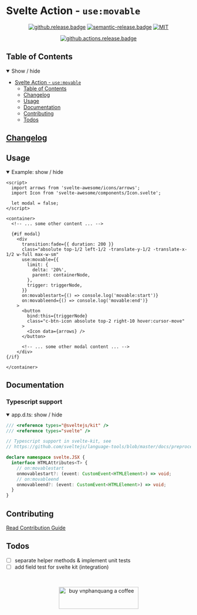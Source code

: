 
# Svelte Action - `use:movable`

<div align="center">

[![github.release.badge]][github.release] [![semantic-release.badge]][semantic-release] [![MIT][license.badge]][license]

[![github.actions.release.badge]][github.actions.release]

</div>

## Table of Contents

<details open>
  <summary>Show / hide</summary>

- [Svelte Action - `use:movable`](#svelte-action---usemovable)
  - [Table of Contents](#table-of-contents)
  - [Changelog](#changelog)
  - [Usage](#usage)
  - [Documentation](#documentation)
  - [Contributing](#contributing)
  - [Todos](#todos)

</details>

## [Changelog][github.changelog]

## Usage

<details open>
  <summary>Example: show / hide</summary>

```svelte
<script>
  import arrows from 'svelte-awesome/icons/arrows';
  import Icon from 'svelte-awesome/components/Icon.svelte';

  let modal = false;
</script>

<container>
  <!-- ... some other content ... -->

  {#if modal}
    <div
      transition:fade={{ duration: 200 }}
      class="absolute top-1/2 left-1/2 -translate-y-1/2 -translate-x-1/2 w-full max-w-sm"
      use:movable={{
        limit: {
          delta: '20%',
          parent: containerNode,
        },
        trigger: triggerNode,
      }}
      on:movablestart={() => console.log('movable:start')}
      on:movableend={() => console.log('movable:end')}
    >
      <button
        bind:this={triggerNode}
        class="c-btn-icon absolute top-2 right-10 hover:cursor-move"
      >
        <Icon data={arrows} />
      </button>

      <!-- ... some other modal content ... -->
    </div>
{/if}

</container>
```

</details>

## Documentation

### Typescript support

<details open>
  <summary> app.d.ts: show / hide </summary>

```typescript
/// <reference types="@sveltejs/kit" />
/// <reference types="svelte" />

// Typescript support in svelte-kit, see
// https://github.com/sveltejs/language-tools/blob/master/docs/preprocessors/typescript.md#im-using-an-attributeevent-on-a-dom-element-and-it-throws-a-type-error

declare namespace svelte.JSX {
  interface HTMLAttributes<T> {
    // on:movablestart
    onmovablestart?: (event: CustomEvent<HTMLElement>) => void;
    // on:movableend
    onmovableend?: (event: CustomEvent<HTMLElement>) => void;
  }
}
```

</details>


## Contributing

[Read Contribution Guide][github.contributing]

## Todos

- [ ] separate helper methods & implement unit tests
- [ ] add field test for svelte kit (integration)

<br />
<div align="center">

</div>

<p align="center">
  <a href="https://www.buymeacoffee.com/vnphanquang" target="_blank">
    <img
      src="https://cdn.buymeacoffee.com/buttons/v2/default-yellow.png"
      height="60"
      width="217"
      alt="buy vnphanquang a coffee"
    />
  </a>
</p>

<!-- github specifics -->
[github.actions.release.badge]: https://github.com/vnphanquang/svelte-action-movable/actions/workflows/release.yaml/badge.svg
[github.actions.release]: https://github.com/vnphanquang/svelte-action-movable/actions/workflows/release.yaml

[github.release.badge]: https://img.shields.io/github/v/release/vnphanquang/svelte-action-movable
[github.release]: https://github.com/vnphanquang/svelte-action-movable/releases

[github.changelog]: ./CHANGELOG
[github.contributing]: ./CONTRIBUTING
[github.issues]: https://github.com/vnphanquang/svelte-action-movable/issues?q=

<!-- heading badge -->
[semantic-release]: https://github.com/semantic-release/semantic-release
[semantic-release.badge]: https://img.shields.io/badge/%20%20%F0%9F%93%A6%F0%9F%9A%80-semantic--release-e10079.svg

[tweet]: https://img.shields.io/twitter/url?style=social&url=https%3A%2F%2Fgithub.com%2vnphanquang%2Fsvelte-action-movable
[tweet.url]: https://twitter.com/intent/tweet?text=svelte-movable%3A%20move%20a%20node%20on%20mousedown%0Ahttps%3A%2F%2Fgithub.com%2Fvnphanquang%2Fsvelte-action-movable

[license.badge]: https://img.shields.io/badge/license-MIT-blue.svg
[license]: ./LICENSE
